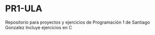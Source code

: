 # PR1-ULA
Repositorio para proyectos y ejercicios de Programación 1 de Santiago Gonzalez
Incluye ejercicios en C